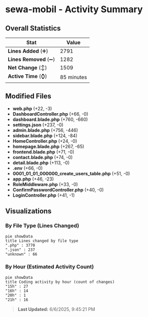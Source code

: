 # sewa-mobil - Activity Summary 

## Overall Statistics

| Stat                   | Value                                                             |
| ---------------------- | ----------------------------------------------------------------- |
| **Lines Added** (➕)   | 2791                                          |
| **Lines Removed** (➖) | 1282                                        |
| **Net Change** (↕)    | 1509                |
| **Active Time** (⌚)   | 85 minutes |


## Modified Files
- **web.php** (+22, -3)
- **DashboardController.php** (+66, -0)
- **dashboard.blade.php** (+760, -660)
- **settings.json** (+237, -0)
- **admin.blade.php** (+756, -446)
- **sidebar.blade.php** (+124, -84)
- **HomeController.php** (+24, -0)
- **homepage.blade.php** (+267, -65)
- **frontend.blade.php** (+71, -0)
- **contact.blade.php** (+74, -0)
- **detail.blade.php** (+113, -0)
- **.env** (+66, -0)
- **0001_01_01_000000_create_users_table.php** (+51, -0)
- **app.php** (+46, -23)
- **RoleMiddleware.php** (+33, -0)
- **ConfirmPasswordController.php** (+40, -0)
- **LoginController.php** (+41, -1)

## Visualizations

### By File Type (Lines Changed)

```mermaid
pie showData
title Lines changed by file type
".php" : 3770
".json" : 237
"unknown" : 66
```

### By Hour (Estimated Activity Count)

```mermaid
pie showData
title Coding activity by hour (count of changes)
"15h" : 27
"16h" : 14
"20h" : 1
"21h" : 16
```


> **Last Updated:** 6/6/2025, 9:45:21 PM